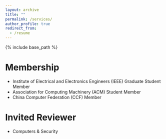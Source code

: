 ```yaml
---
layout: archive
title: ""
permalink: /services/
author_profile: true
redirect_from:
  - /resume
---
```


{% include base_path %}

# Membership

* Institute of Electrical and Electronics Engineers (IEEE) Graduate Student Member<br /> 
* Association for Computing Machinery (ACM) Student Member<br /> 
* China Computer Federation (CCF) Member<br /> 

# Invited Reviewer
* Computers & Security


<!-- # Intership -->


  
